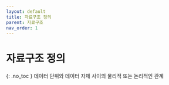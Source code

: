 ```yaml
---
layout: default
title: 자료구조 정의
parent: 자료구조
nav_order: 1
---
```


# 자료구조 정의  
{: .no_toc }
데이터 단위와 데이터 자체 사이의 물리적 또는 논리적인 관계
